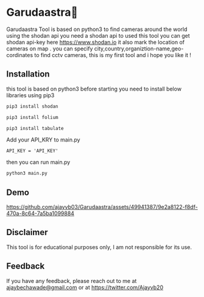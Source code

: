 # Garudaastra🦅
Garudaastra Tool is based on python3 to find cameras around the world using the shodan api you need a shodan api to used this tool you can get shodan api-key here https://www.shodan.io
it also mark the location of cameras on map . you can specify city,country,organiztion-name,geo-cordinates to find cctv cameras, this is my first tool and i hope you like it !




## Installation

this tool is based on python3 before starting you need to install below libraries using  pip3
```bash
pip3 install shodan

pip3 install folium

pip3 install tabulate
```
Add your API_KRY to main.py
```#set your shodan api key
API_KEY = 'API_KEY'
```
then you can run main.py
```bash
python3 main.py
```

## Demo




https://github.com/ajayvb03/Garudaastra/assets/49941387/9e2a8122-f8df-470a-8c64-7a5ba1099884






## Disclaimer
This tool is for educational purposes only, I am not responsible for its use.
## Feedback

If you have any feedback, please reach out to me at ajaybechawade@gmail.com
or at https://twitter.com/Ajayvb20


